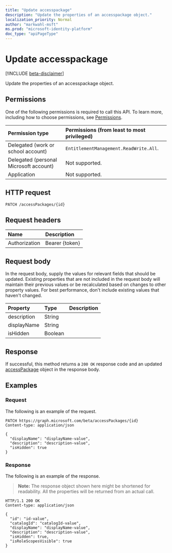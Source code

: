 ```yaml
---
title: "Update accesspackage"
description: "Update the properties of an accesspackage object."
localization_priority: Normal
author: "markwahl-msft"
ms.prod: "microsoft-identity-platform"
doc_type: "apiPageType"
---
```


# Update accesspackage

[!INCLUDE [beta-disclaimer](../../includes/beta-disclaimer.md)]

Update the properties of an accesspackage object.

## Permissions

One of the following permissions is required to call this API. To learn more, including how to choose permissions, see [Permissions](/graph/permissions-reference).

| Permission type                        | Permissions (from least to most privileged) |
|:---------------------------------------|:--------------------------------------------|
| Delegated (work or school account)     | `EntitlementManagement.ReadWrite.All`. |
| Delegated (personal Microsoft account) | Not supported. |
| Application                            | Not supported. |

## HTTP request

<!-- { "blockType": "ignored" } -->

```http
PATCH /accessPackages/{id}

```

## Request headers

| Name       | Description|
|:-----------|:-----------|
| Authorization | Bearer {token} |

## Request body

In the request body, supply the values for relevant fields that should be updated. Existing properties that are not included in the request body will maintain their previous values or be recalculated based on changes to other property values. For best performance, don't include existing values that haven't changed.

| Property     | Type        | Description |
|:-------------|:------------|:------------|
|description|String||
|displayName|String||
|isHidden|Boolean||

## Response

If successful, this method returns a `200 OK` response code and an updated [accessPackage](../resources/accesspackage.md) object in the response body.

## Examples

### Request

The following is an example of the request.
<!-- {
  "blockType": "request",
  "name": "update_accesspackage"
}-->

```http
PATCH https://graph.microsoft.com/beta/accessPackages/{id}
Content-type: application/json

{
  "displayName": "displayName-value",
  "description": "description-value",
  "isHidden": true
}
```

### Response

The following is an example of the response.

> **Note:** The response object shown here might be shortened for readability. All the properties will be returned from an actual call.

<!-- {
  "blockType": "response",
  "truncated": true,
  "@odata.type": "microsoft.graph.accessPackage"
} -->

```http
HTTP/1.1 200 OK
Content-type: application/json

{
  "id": "id-value",
  "catalogId": "catalogId-value",
  "displayName": "displayName-value",
  "description": "description-value",
  "isHidden": true,
  "isRoleScopesVisible": true
}
```

<!-- uuid: 16cd6b66-4b1a-43a1-adaf-3a886856ed98
2019-02-04 14:57:30 UTC -->
<!-- {
  "type": "#page.annotation",
  "description": "Update accesspackage",
  "keywords": "",
  "section": "documentation",
  "tocPath": ""
}-->
